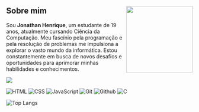 <div>
  <img align="right" height="180em" src="https://images-wixmp-ed30a86b8c4ca887773594c2.wixmp.com/f/9d076937-402e-4df4-8ea8-dd4064adc139/dclaroc-a88cbdcb-2cc8-40f0-91d5-fec4f4a6e332.gif?token=eyJ0eXAiOiJKV1QiLCJhbGciOiJIUzI1NiJ9.eyJzdWIiOiJ1cm46YXBwOjdlMGQxODg5ODIyNjQzNzNhNWYwZDQxNWVhMGQyNmUwIiwiaXNzIjoidXJuOmFwcDo3ZTBkMTg4OTgyMjY0MzczYTVmMGQ0MTVlYTBkMjZlMCIsIm9iaiI6W1t7InBhdGgiOiJcL2ZcLzlkMDc2OTM3LTQwMmUtNGRmNC04ZWE4LWRkNDA2NGFkYzEzOVwvZGNsYXJvYy1hODhjYmRjYi0yY2M4LTQwZjAtOTFkNS1mZWM0ZjRhNmUzMzIuZ2lmIn1dXSwiYXVkIjpbInVybjpzZXJ2aWNlOmZpbGUuZG93bmxvYWQiXX0.8PAm480orKG75X6CpE_zVDvSvt4p1nlrbNXlk--NZyM">
  <div>
    <h2>
      Sobre mim
    </h2>
    <p align="left">
      Sou <strong>Jonathan Henrique</strong>, um estudante de 19 anos, atualmente cursando Ciência da Computação. Meu fascínio pela programação e pela resolução de problemas me impulsiona a explorar o vasto mundo da informática. Estou constantemente em busca de novos desafios e oportunidades para aprimorar minhas habilidades e conhecimentos. 
    </p>

  <img src="https://user-images.githubusercontent.com/73097560/115834477-dbab4500-a447-11eb-908a-139a6edaec5c.gif"><br>
  
<div>
  <p>
    <img src="https://img.shields.io/badge/-HTML-05122A?style=for-the-badge&logo=html5&logoColor=50D7C9" alt="HTML">
    <img src="https://img.shields.io/badge/-CSS-05122A?style=for-the-badge&logo=CSS3&logoColor=50D7C9" alt="CSS">
    <img src="https://img.shields.io/badge/JavaScript-05122A?style=for-the-badge&logo=javascript&logoColor=50D7C9" alt="JavaScript">
    <img src="https://img.shields.io/badge/Git-05122A?style=for-the-badge&logo=git&logoColor=50D7C9"" alt="Git">
    <img src="https://img.shields.io/badge/GitHub-05122A?style=for-the-badge&logo=github&logoColor=50D7C9"" alt="Github">
    <img src="https://img.shields.io/badge/C-05122A?style=for-the-badge&logo=c&logoColor=50D7C9"" alt="C">
  </p>
</div>
<div>
  
![Top Langs](https://github-readme-stats-git-masterrstaa-rickstaa.vercel.app/api/top-langs/?username=JhonFXA&bg_color=000&border_color=50D7C9&title_color=50D7C9&text_color=FFF)
</div>


